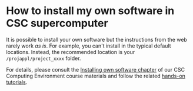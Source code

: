 # How to install my own software in CSC supercomputer

It is possible to install your own software but the instructions from the
web rarely work _as is_. For example, you can't install in the typical
default locations. Instead, the recommended location is your 
`/projappl/project_xxxx` folder.

For details, please consult the
[Installing own software chapter](https://a3s.fi/CSC_training/09_installing.html#/installing-own-software)
of our CSC Computing Environment course materials and follow the related
[hands-on tutorials](https://csc-training.github.io/csc-env-eff/part-2/installing/).
